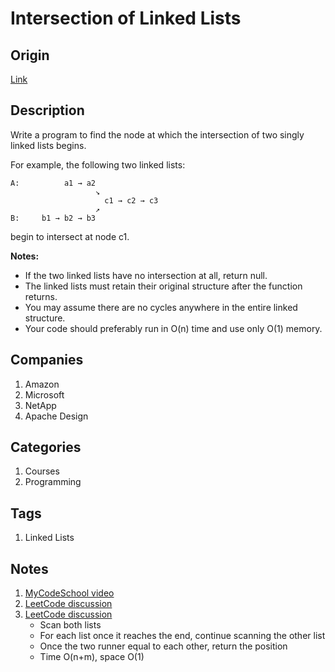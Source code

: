 # Intersection of Linked Lists

## Origin

[Link](https://www.interviewbit.com/problems/intersection-of-linked-lists/)

## Description

Write a program to find the node at which the intersection of two singly linked lists begins.

For example, the following two linked lists:

```text
A:          a1 → a2
                   ↘
                     c1 → c2 → c3
                   ↗
B:     b1 → b2 → b3
```

begin to intersect at node c1.

**Notes:**

* If the two linked lists have no intersection at all, return null.
* The linked lists must retain their original structure after the function returns.
* You may assume there are no cycles anywhere in the entire linked structure.
* Your code should preferably run in O(n) time and use only O(1) memory.

## Companies

1. Amazon
1. Microsoft
1. NetApp
1. Apache Design

## Categories

1. Courses
1. Programming

## Tags

1. Linked Lists

## Notes

1. [MyCodeSchool video](https://www.youtube.com/watch?v=gE0GopCq378)
1. [LeetCode discussion](https://leetcode.com/problems/intersection-of-two-linked-lists/discuss/49785)
1. [LeetCode discussion](https://leetcode.com/problems/intersection-of-two-linked-lists/discuss/49805)
    * Scan both lists
    * For each list once it reaches the end, continue scanning the other list
    * Once the two runner equal to each other, return the position
    * Time O(n+m), space O(1)